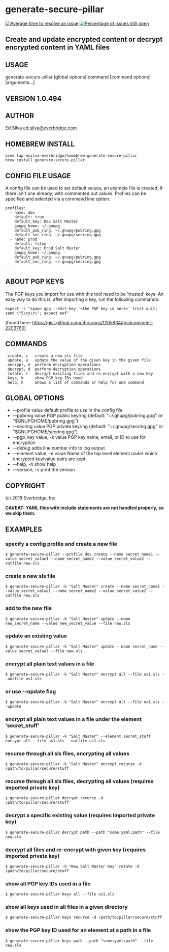 # generate-secure-pillar

[![Average time to resolve an issue](http://isitmaintained.com/badge/resolution/Everbridge/generate-secure-pillar.svg)](https://isitmaintained.com/project/Everbridge/generate-secure-pillar "Average time to resolve an issue")
[![Percentage of issues still open](http://isitmaintained.com/badge/open/Everbridge/generate-secure-pillar.svg)](https://isitmaintained.com/project/Everbridge/generate-secure-pillar "Percentage of issues still open")

## Create and update encrypted content or decrypt encrypted content in YAML files

## USAGE

   generate-secure-pillar [global options] command [command options] [arguments...]

## VERSION 1.0.494

## AUTHOR

   Ed Silva <ed.silva@everbridge.com>

## HOMEBREW INSTALL

``` shell
brew tap esilva-everbridge/homebrew-generate-secure-pillar
brew install generate-secure-pillar
```

## CONFIG FILE USAGE

A config file can be used to set default values, an example file is created, if there isn't one already, with commented out values.
Profiles can be specified and selected via a command line option.

``` shell
profiles:
  - name: dev
    default: true
    default_key: Dev Salt Master
    gnupg_home: ~/.gnupg
    default_pub_ring: ~/.gnupg/pubring.gpg
    default_sec_ring: ~/.gnupg/secring.gpg
  - name: prod
    default: false
    default_key: Prod Salt Master
    gnupg_home: ~/.gnupg
    default_pub_ring: ~/.gnupg/pubring.gpg
    default_sec_ring: ~/.gnupg/secring.gpg
...
```

## ABOUT PGP KEYS

The PGP keys you import for use with this tool need to be 'trusted' keys.
An easy way to do this is, after importing a key, run the following commands:

``` shell
expect -c "spawn gpg --edit-key '<the PGP key id here>' trust quit; send \"5\ry\r\"; expect eof"
```

(found here: <https://gist.github.com/chrisroos/1205934#gistcomment-2203760)>

## COMMANDS

     create, c   create a new sls file
     update, u   update the value of the given key in the given file
     encrypt, e  perform encryption operations
     decrypt, d  perform decryption operations
     rotate, r   decrypt existing files and re-encrypt with a new key
     keys, k     show PGP key IDs used
     help, h     Shows a list of commands or help for one command

## GLOBAL OPTIONS

- --profile value               default profile to use in the config file
- --pubring value               PGP public keyring (default: "~/.gnupg/pubring.gpg" or "$GNUPGHOME/pubring.gpg")
- --secring value               PGP private keyring (default: "~/.gnupg/secring.gpg" or "$GNUPGHOME/secring.gpg")
- --pgp_key value, -k value     PGP key name, email, or ID to use for encryption
- --debug                       adds line number info to log output
- --element value, -e value     Name of the top level element under which encrypted key/value pairs are kept
- --help, -h                    show help
- --version, -v                 print the version

## COPYRIGHT

   (c) 2018 Everbridge, Inc.

**CAVEAT: YAML files with include statements are not handled properly, so we skip them.**

## EXAMPLES

### specify a config profile and create a new file

```$ generate-secure-pillar --profile dev create --name secret_name1 --value secret_value1 --name secret_name2 --value secret_value2 --outfile new.sls```

### create a new sls file

```$ generate-secure-pillar -k "Salt Master" create --name secret_name1 --value secret_value1 --name secret_name2 --value secret_value2 --outfile new.sls```

### add to the new file

```$ generate-secure-pillar -k "Salt Master" update --name new_secret_name --value new_secret_value --file new.sls```

### update an existing value

```$ generate-secure-pillar -k "Salt Master" update --name secret_name --value secret_value3 --file new.sls```

### encrypt all plain text values in a file

```$ generate-secure-pillar -k "Salt Master" encrypt all --file us1.sls --outfile us1.sls```

### or use --update flag

```$ generate-secure-pillar -k "Salt Master" encrypt all --file us1.sls --update```

### encrypt all plain text values in a file under the element 'secret_stuff'

```$ generate-secure-pillar -k "Salt Master" --element secret_stuff encrypt all --file us1.sls --outfile us1.sls```

### recurse through all sls files, encrypting all values

```$ generate-secure-pillar -k "Salt Master" encrypt recurse -d /path/to/pillar/secure/stuff```

### recurse through all sls files, decrypting all values (requires imported private key)

```$ generate-secure-pillar decrypt recurse -d /path/to/pillar/secure/stuff```

### decrypt a specific existing value (requires imported private key)

```$ generate-secure-pillar decrypt path --path "some:yaml:path" --file new.sls```

### decrypt all files and re-encrypt with given key (requires imported private key)

```$ generate-secure-pillar -k "New Salt Master Key" rotate -d /path/to/pillar/secure/stuff```

### show all PGP key IDs used in a file

```$ generate-secure-pillar keys all --file us1.sls```

### show all keys used in all files in a given directory

```$ generate-secure-pillar keys recurse -d /path/to/pillar/secure/stuff```

### show the PGP key ID used for an element at a path in a file

```$ generate-secure-pillar keys path --path "some:yaml:path" --file new.sls```

